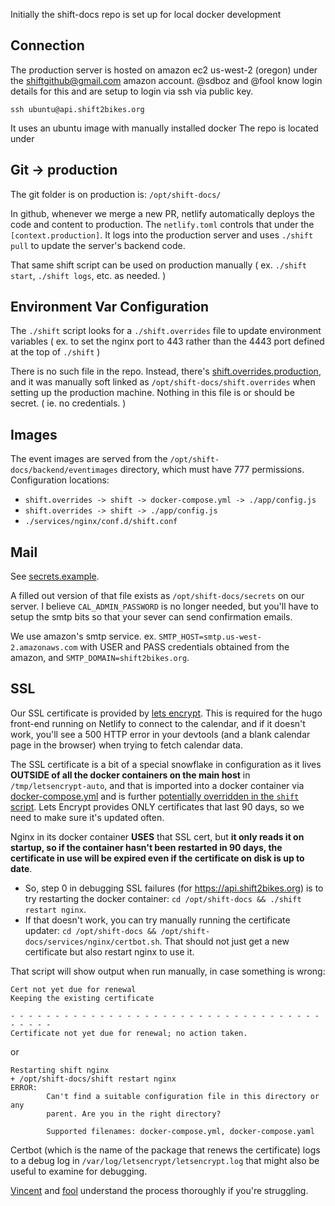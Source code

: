 Initially the shift-docs repo is set up for local docker development

## Connection

The production server is hosted on amazon ec2 us-west-2 (oregon) under the shiftgithub@gmail.com amazon account.  @sdboz and @fool know login details for this and are setup to login via ssh via public key.

`ssh ubuntu@api.shift2bikes.org`

It uses an ubuntu image with manually installed docker
The repo is located under

## Git -> production

The git folder is on production is: `/opt/shift-docs/`

In github, whenever we merge a new PR, netlify automatically deploys the code and content to production. The `netlify.toml` controls that under the `[context.production]`. It logs into the production server and uses `./shift pull` to update the server's backend code.

That same shift script can be used on production manually ( ex. `./shift start`, `./shift logs`, etc. as needed. )

## Environment Var Configuration

The `./shift` script looks for a  `./shift.overrides` file to update environment variables ( ex. to set the nginx port to 443 rather than the 4443 port defined at the top of `./shift` ) 

There is no such file in the repo. Instead, there's [shift.overrides.production](https://github.com/shift-org/shift-docs/blob/hosting-docs/shift.overrides.production), and it was manually soft linked as  `/opt/shift-docs/shift.overrides` when setting up the production machine. Nothing in this file is or should be secret. ( ie. no credentials. )

## Images

The event images are served from the `/opt/shift-docs/backend/eventimages` directory, which must have 777 permissions.
Configuration locations:
* `shift.overrides -> shift -> docker-compose.yml -> ./app/config.js`
* `shift.overrides -> shift -> ./app/config.js`
* `./services/nginx/conf.d/shift.conf`

## Mail
See  [secrets.example](https://github.com/shift-org/shift-docs/blob/main/secrets.example). 

A filled out version of that file exists as `/opt/shift-docs/secrets` on our server. I believe `CAL_ADMIN_PASSWORD` is no longer needed, but you'll have to setup the smtp bits so that your sever can send confirmation emails. 

We use amazon's smtp service. ex. `SMTP_HOST=smtp.us-west-2.amazonaws.com` with USER and PASS credentials obtained from the amazon, and `SMTP_DOMAIN=shift2bikes.org`.

## SSL
Our SSL certificate is provided by [lets encrypt](https://letsencrypt.org).  This is required for the hugo front-end running on Netlify to connect to the calendar, and if it doesn't work, you'll see a 500 HTTP error in your devtools (and a blank calendar page in the browser) when trying to fetch calendar data.

The SSL certificate is a bit of a special snowflake in configuration as it lives **OUTSIDE of all the docker containers on the main host** in `/tmp/letsencrypt-auto`, and that is imported into a docker container via [docker-compose.yml](https://github.com/Shift2Bikes/shift-docs/blob/master/docker-compose.yml#L17) and is further [potentially overridden in the `shift` script](https://github.com/Shift2Bikes/shift-docs/blob/master/shift#L14).  Lets Encrypt provides ONLY certificates that last 90 days, so we need to make sure it's updated often. 

Nginx in its docker container **USES** that SSL cert, but **it only reads it on startup, so if the container hasn't been restarted in 90 days, the certificate in use will be expired even if the certificate on disk is up to date**.  

- So, step 0 in debugging SSL failures (for https://api.shift2bikes.org) is to try restarting the docker container:  `cd /opt/shift-docs && ./shift restart nginx`.  
- If that doesn't work, you can try manually running the certificate updater:  `cd /opt/shift-docs && /opt/shift-docs/services/nginx/certbot.sh`.  That should not just get a new certificate but also restart nginx to use it.

That script will show output when run manually, in case something is wrong:

```
Cert not yet due for renewal
Keeping the existing certificate

- - - - - - - - - - - - - - - - - - - - - - - - - - - - - - - - - - - - - - - -
Certificate not yet due for renewal; no action taken.
```

or

```
Restarting shift nginx
+ /opt/shift-docs/shift restart nginx
ERROR:
        Can't find a suitable configuration file in this directory or any
        parent. Are you in the right directory?

        Supported filenames: docker-compose.yml, docker-compose.yaml
```

Certbot (which is the name of the package that renews the certificate) logs to a debug log in `/var/log/letsencrypt/letsencrypt.log` that might also be useful to examine for debugging.  

[Vincent](https://github.com/sdboz) and [fool](https://github.com/fool) understand the process thoroughly if you're struggling.
